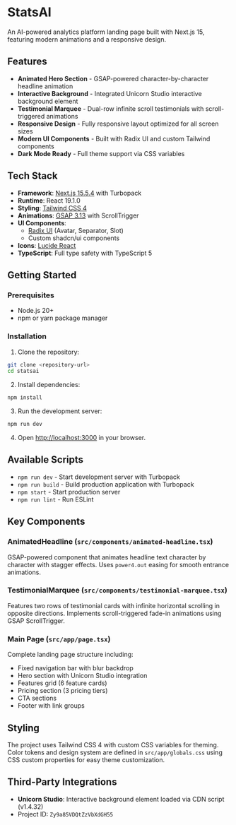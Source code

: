 # StatsAI

An AI-powered analytics platform landing page built with Next.js 15, featuring modern animations and a responsive design.

## Features

- **Animated Hero Section** - GSAP-powered character-by-character headline animation
- **Interactive Background** - Integrated Unicorn Studio interactive background element
- **Testimonial Marquee** - Dual-row infinite scroll testimonials with scroll-triggered animations
- **Responsive Design** - Fully responsive layout optimized for all screen sizes
- **Modern UI Components** - Built with Radix UI and custom Tailwind components
- **Dark Mode Ready** - Full theme support via CSS variables

## Tech Stack

- **Framework**: [Next.js 15.5.4](https://nextjs.org/) with Turbopack
- **Runtime**: React 19.1.0
- **Styling**: [Tailwind CSS 4](https://tailwindcss.com/)
- **Animations**: [GSAP 3.13](https://greensock.com/gsap/) with ScrollTrigger
- **UI Components**:
  - [Radix UI](https://www.radix-ui.com/) (Avatar, Separator, Slot)
  - Custom shadcn/ui components
- **Icons**: [Lucide React](https://lucide.dev/)
- **TypeScript**: Full type safety with TypeScript 5


## Getting Started

### Prerequisites

- Node.js 20+
- npm or yarn package manager

### Installation

1. Clone the repository:
```bash
git clone <repository-url>
cd statsai
```

2. Install dependencies:
```bash
npm install
```

3. Run the development server:
```bash
npm run dev
```

4. Open [http://localhost:3000](http://localhost:3000) in your browser.

## Available Scripts

- `npm run dev` - Start development server with Turbopack
- `npm run build` - Build production application with Turbopack
- `npm start` - Start production server
- `npm run lint` - Run ESLint

## Key Components

### AnimatedHeadline (`src/components/animated-headline.tsx`)
GSAP-powered component that animates headline text character by character with stagger effects. Uses `power4.out` easing for smooth entrance animations.

### TestimonialMarquee (`src/components/testimonial-marquee.tsx`)
Features two rows of testimonial cards with infinite horizontal scrolling in opposite directions. Implements scroll-triggered fade-in animations using GSAP ScrollTrigger.

### Main Page (`src/app/page.tsx`)
Complete landing page structure including:
- Fixed navigation bar with blur backdrop
- Hero section with Unicorn Studio integration
- Features grid (6 feature cards)
- Pricing section (3 pricing tiers)
- CTA sections
- Footer with link groups

## Styling

The project uses Tailwind CSS 4 with custom CSS variables for theming. Color tokens and design system are defined in `src/app/globals.css` using CSS custom properties for easy theme customization.

## Third-Party Integrations

- **Unicorn Studio**: Interactive background element loaded via CDN script (v1.4.32)
- Project ID: `Zy9a85VDQtZzVbXdGH55`
